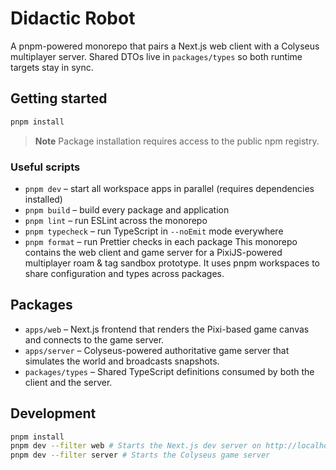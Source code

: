 # Didactic Robot

A pnpm-powered monorepo that pairs a Next.js web client with a Colyseus multiplayer server. Shared DTOs live in `packages/types` so both runtime targets stay in sync.

## Getting started

```bash
pnpm install
```

> **Note**
> Package installation requires access to the public npm registry.

### Useful scripts

- `pnpm dev` – start all workspace apps in parallel (requires dependencies installed)
- `pnpm build` – build every package and application
- `pnpm lint` – run ESLint across the monorepo
- `pnpm typecheck` – run TypeScript in `--noEmit` mode everywhere
- `pnpm format` – run Prettier checks in each package
This monorepo contains the web client and game server for a PixiJS-powered multiplayer roam & tag sandbox prototype. It uses pnpm workspaces to share configuration and types across packages.

## Packages

- `apps/web` – Next.js frontend that renders the Pixi-based game canvas and connects to the game server.
- `apps/server` – Colyseus-powered authoritative game server that simulates the world and broadcasts snapshots.
- `packages/types` – Shared TypeScript definitions consumed by both the client and the server.

## Development

```bash
pnpm install
pnpm dev --filter web # Starts the Next.js dev server on http://localhost:3000
pnpm dev --filter server # Starts the Colyseus game server
```

